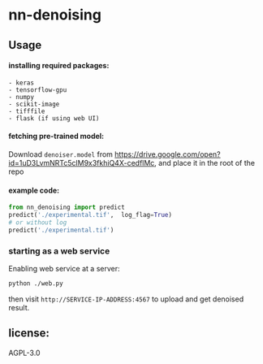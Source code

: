 # nn-denoising

## Usage

#### installing required packages:

    - keras
    - tensorflow-gpu
    - numpy
    - scikit-image
    - tifffile
    - flask (if using web UI)

#### fetching pre-trained model:

Download `denoiser.model` from https://drive.google.com/open?id=1uD3LvmNRTc5clM9x3fkhiQ4X-cedflMc, and place it in the root of the repo

#### example code:

```python
from nn_denoising import predict
predict('./experimental.tif',  log_flag=True)
# or without log
predict('./experimental.tif')
```

### starting as a web service

Enabling web service at a server:

```bash
python ./web.py
```

then visit `http://SERVICE-IP-ADDRESS:4567` to upload and get denoised result.

## license:

AGPL-3.0

